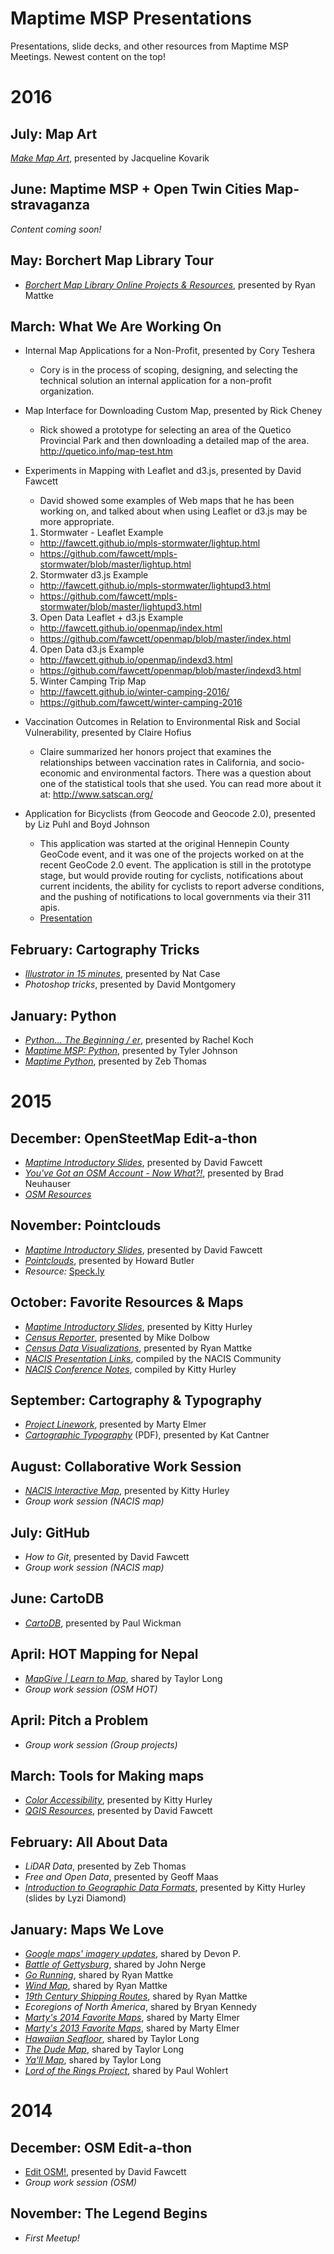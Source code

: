 # Maptime MSP Presentations

Presentations, slide decks, and other resources from Maptime MSP Meetings. Newest content on the top!

# 2016

## July: Map Art
*[Make Map Art](http://bit.ly/maptimemsp_map-art)*, presented by Jacqueline Kovarik

## June: Maptime MSP + Open Twin Cities Map-stravaganza
*Content coming soon!*

## May: Borchert Map Library Tour
* *[Borchert Map Library
Online Projects & Resources](http://z.umn.edu/maptimemay2016)*, presented by Ryan Mattke

## March: What We Are Working On
* Internal Map Applications for a Non-Profit, presented by Cory Teshera
  * Cory is in the process of scoping, designing, and selecting the technical solution an internal application for a non-profit organization.  


* Map Interface for Downloading Custom Map, presented by Rick Cheney
  *  Rick showed a prototype for selecting an area of the Quetico Provincial Park and then downloading a detailed map of the area.  http://quetico.info/map-test.htm


* Experiments in Mapping with Leaflet and d3.js, presented by David Fawcett
  * David showed some examples of Web maps that he has been working on, and talked about when using Leaflet or d3.js may be more appropriate.  
  1. Stormwater - Leaflet Example
    * http://fawcett.github.io/mpls-stormwater/lightup.html
    * https://github.com/fawcett/mpls-stormwater/blob/master/lightup.html
  2. Stormwater d3.js Example    
    * http://fawcett.github.io/mpls-stormwater/lightupd3.html
    * https://github.com/fawcett/mpls-stormwater/blob/master/lightupd3.html
  3. Open Data Leaflet + d3.js Example  
    * http://fawcett.github.io/openmap/index.html
    * https://github.com/fawcett/openmap/blob/master/index.html
  4. Open Data d3.js Example  
    * http://fawcett.github.io/openmap/indexd3.html
    * https://github.com/fawcett/openmap/blob/master/indexd3.html
  5. Winter Camping Trip Map
    * http://fawcett.github.io/winter-camping-2016/
    * https://github.com/fawcett/winter-camping-2016


* Vaccination Outcomes in Relation to Environmental Risk and Social Vulnerability, presented by Claire Hofius
  * Claire summarized her honors project that examines the relationships between vaccination rates in California, and socio-economic and environmental factors.  There was a question about one of the statistical tools that she used.  You can read more about it at: http://www.satscan.org/


* Application for Bicyclists (from Geocode and Geocode 2.0), presented by Liz Puhl and Boyd Johnson
  * This application was started at the original Hennepin County GeoCode event, and it was one of the projects worked on at the recent GeoCode 2.0 event.  The application is still in the prototype stage, but would provide routing for cyclists, notifications about current incidents, the ability for cyclists to report adverse conditions, and the pushing of notifications to local governments via their 311 apis.
  * [Presentation](https://docs.google.com/presentation/d/1bl740IMNUaEX1hT_I7mmud_pz1oZ_L5xjFve4oTtvKA/edit?pref=2&pli=1#slide=id.g84695dcb6_0_91)

## February: Cartography Tricks
* *[Illustrator in 15 minutes](illustrator-15mins-feb_2016_nat_case.pdf)*, presented by Nat Case
* *Photoshop tricks*, presented by David Montgomery

## January: Python
* *[Python... The Beginning / er](maptime_msp_python_rachel_koch.pdf)*, presented by Rachel Koch
* *[Maptime MSP: Python](python_tyler_johnson.pdf)*, presented by Tyler Johnson
* *[Maptime Python](maptime_python_january_2016_zeb_thomas.pdf)*, presented by Zeb Thomas

# 2015

## December: OpenSteetMap Edit-a-thon
* *[Maptime Introductory Slides](maptime_dec_2015_intro.md)*, presented by David Fawcett
* *[You've Got an OSM Account - Now What?!](https://docs.google.com/presentation/d/1wrZQa2I8DAe9e7dZh4IiJQl5ZOhv7tGAdILGgg4iA6g/edit#slide=id.p)*, presented by Brad Neuhauser
* *[OSM Resources](osm_resources.md)*


## November: Pointclouds
* *[Maptime Introductory Slides](maptime_nov2015_intro.pdf)*, presented by David Fawcett
* *[Pointclouds](hobu-point-clouds-msp-maptime-nov-2015.pdf)*, presented by Howard Butler
* *Resource:* [Speck.ly](http://speck.ly)

## October: Favorite Resources & Maps
* *[Maptime Introductory Slides](http://slides.com/geospatialem/maptimemsp-2015-10-27#/)*, presented by Kitty Hurley  
* *[Census Reporter](https://drive.google.com/file/d/0B5ZqVqj7mSKOZUt0a292QXlLc0U/view)*, presented by Mike Dolbow
* *[Census Data Visualizations](https://docs.google.com/presentation/d/1FJj_LNGRPf1WdSS9smwLgzsQSsaB18MLw2wb6vaUZQE/edit?usp=sharing)*, presented by Ryan Mattke
* *[NACIS Presentation Links](https://docs.google.com/spreadsheets/d/1lQrJ4mJ-V-xHkdHLyZT5ZVshZYvXMGzyEHRveUycEY0/edit#gid=0)*, compiled by the NACIS Community
* *[NACIS Conference Notes](https://github.com/geospatialem/conferences/blob/master/2015/2015NACIS.md)*, compiled by Kitty Hurley

## September: Cartography & Typography
* *[Project Linework](http://www.projectlinework.org)*, presented by Marty Elmer
* *[Cartographic Typography](/cantner_typography_sept_2015.pdf)* (PDF), presented by Kat Cantner

## August: Collaborative Work Session
* *[NACIS Interactive Map](http://slides.com/geospatialem/maptimemsp-2015-08-19)*, presented by Kitty Hurley
* *Group work session (NACIS map)*

## July: GitHub
* *How to Git*, presented by David Fawcett
* *Group work session (NACIS map)*

## June: CartoDB
* *[CartoDB](http://enam.github.io/cartodb-tutorial/index.html)*, presented by Paul Wickman

## April: HOT Mapping for Nepal
* *[MapGive | Learn to Map](http://mapgive.state.gov/learn-to-map)*, shared by Taylor Long
* *Group work session (OSM HOT)*

## April: Pitch a Problem
* *Group work session (Group projects)*

## March: Tools for Making maps
* *[Color Accessibility](https://speakerdeck.com/geospatialem/maptimemsp-tools-color-accessibility)*, presented by Kitty Hurley
* *[QGIS Resources](https://gist.github.com/fawcett/18a5ee88781033cea688)*, presented by David Fawcett

## February: All About Data
* *LiDAR Data*, presented by Zeb Thomas
* *Free and Open Data*, presented by Geoff Maas
* *[Introduction to Geographic Data Formats](http://maptime.io/geodata)*, presented by Kitty Hurley (slides by Lyzi Diamond)

## January: Maps We Love
* *[Google maps' imagery updates](https://www.google.com/maps/@44.9764786,-93.2242752,345m/data=!3m1!1e3?hl=en)*, shared by Devon P.
* *[Battle of Gettysburg](http://storymaps.esri.com/stories/2013/gettysburg)*, shared by John Nerge
* *[Go Running](http://www.thewire.com/national/2014/02/cities-mapped-where-their-people-go-running/357792)*, shared by Ryan Mattke
* *[Wind Map](http://earth.nullschool.net/#current/wind/isobaric/1000hPa)*, shared by Ryan Mattke
* *[19th Century Shipping Routes](http://io9.com/a-map-of-19th-century-shipping-routes-and-nothing-else-1495012998)*, shared by Ryan Mattke
* *Ecoregions of North America*, shared by Bryan Kennedy
* *[Marty's 2014 Favorite Maps](http://maphugger.com/post/106820440446/5-favorite-maps-of-2014)*, shared by Marty Elmer
* *[Marty's 2013 Favorite Maps](http://maphugger.com/post/70636249202/5-favorite-maps-of-2013)*, shared by Marty Elmer
* *[Hawaiian Seafloor](http://www.shadedrelief.com/hawaii)*, shared by Taylor Long
* *[The Dude Map](http://qz.com/316906/the-dude-map-how-american-men-refer-to-their-bros)*, shared by Taylor Long
* *[Ya'll Map](http://www.floatingsheep.org/2014/05/hey-yall-geographies-of-colloquialism.html)*, shared by Taylor Long
* *[Lord of the Rings Project](http://lotrproject.com/map)*, shared by Paul Wohlert

# 2014

## December: OSM Edit-a-thon
* [Edit OSM!](http://fawcett.github.io/presentations/maptime-osm), presented by David Fawcett
* *Group work session (OSM)*

## November: The Legend Begins
* *First Meetup!*

